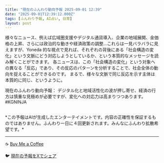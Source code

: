 ```yaml
---
title: "現在のふんわり動向予報 2025-09-01 12:39"
date: "2025-09-01T12:39:12.000Z"
tags: [ふんわり予報, AI占い, 日常]
layout: post
---
```


様々なニュース、例えば広域圏支援やデジタル通貨導入、企業の地域展開、金価格の上昇、さらには政治的な動きや経済政策の調整…これらは一見バラバラに見えますが、Yoneda 的な視点で見れば、それぞれの背後にある「社会構造の変化」という文脈にどう対応しようとしているか、という本質的なメッセージを読み解くことができます。  各ニュースは、この「社会構造の変化」という対象への異なる「反応」であり、その反応のパターンを分析することで、社会全体の動向を捉えることができるのです。  まるで、様々な文脈で同じ反応を示す主体は本質的に同じ、というように。

現在のふんわり動向予報：
デジタル化と地域活性化の波が押し寄せ、経済の行方は慎重な見極めが必要ですが、変化への対応力は高まりつつあります。#KGNINJA

<br>
*この予報はAIが生成したエンターテイメントです。内容の正確性を保証するものではありません。ふんわり一日に４回更新されます。みんなにふんわり拡散希望です。*

---
☕️ [Buy Me a Coffee](https://www.buymeacoffee.com/kgninja)

🐦 [現在の予報をXでシェア](https://twitter.com/intent/tweet?text=%E7%8F%BE%E5%9C%A8%E3%81%AE%E3%81%B5%E3%82%93%E3%82%8F%E3%82%8A%E4%BA%88%E5%A0%B1%3A%20%E3%80%8C%E6%A7%98%E3%80%85%E3%81%AA%E3%83%8B%E3%83%A5%E3%83%BC%E3%82%B9%E3%80%81%E4%BE%8B%E3%81%88%E3%81%B0%E5%BA%83%E5%9F%9F%E5%9C%8F%E6%94%AF%E6%8F%B4%E3%82%84%E3%83%87%E3%82%B8%E3%82%BF%E3%83%AB%E9%80%9A%E8%B2%A8%E5%B0%8E%E5%85%A5%E3%80%81%E4%BC%81%E6%A5%AD%E3%81%AE%E5%9C%B0%E5%9F%9F%E5%B1%95%E9%96%8B%E3%80%81%E9%87%91%E4%BE%A1%E6%A0%BC%E3%81%AE%E4%B8%8A%E6%98%87%E3%80%81%E3%81%95%E3%82%89%E3%81%AB%E3%81%AF%E6%94%BF%E6%B2%BB%E7%9A%84%E3%81%AA%E5%8B%95%E3%81%8D%E3%82%84%E7%B5%8C%E6%B8%88%E6%94%BF%E7%AD%96%E3%81%AE%E8%AA%BF%E6%95%B4%E2%80%A6%E3%81%93%E3%82%8C%E3%82%89%E3%81%AF%E4%B8%80%E8%A6%8B%E3%83%90%E3%83%A9%E3%83%90%E3%83%A9%E3%81%AB%E8%A6%8B%E3%81%88%E3%81%BE%E3%81%99%E3%81%8C%E3%80%81Yoneda%20%E7%9A%84%E3%81%AA%E8%A6%96%E7%82%B9%E3%81%A7%E8%A6%8B%E3%82%8C%E3%81%B0%E3%80%81%E3%81%9D%E3%82%8C%E3%81%9E%E3%82%8C...%E3%80%8D%23KGNINJA%20%E7%B6%9A%E3%81%8D%E3%81%AF%E3%83%96%E3%83%AD%E3%82%B0%E3%81%A7%EF%BC%81%F0%9F%91%87&url=https%3A%2F%2Fkg-ninja.github.io%2FFunwariyoso%2F)
